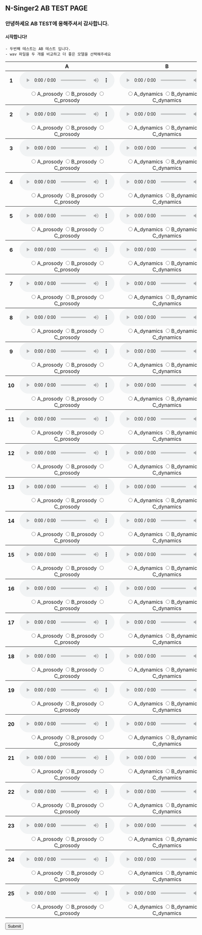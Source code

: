 ## N-Singer2 AB TEST PAGE

### 안녕하세요 AB TEST에 응해주셔서 감사합니다. 

#### 시작합니다!
    - 두번째 테스트는 AB 테스트 입니다. 
    - wav 파일을 두 개를 비교하고 더 좋은 모델을 선택해주세요 

<form action="">

<table style='width: 120%;'>
<thead>
    <tr>
        <th></th>
        <th>A</th>
        <th>B</th>
    </tr>
    </thead>
<tbody>
	<tr>
		<th scope="row">1</th> <td><audio controls="" ><source src="wav/abtest/NSinger2Tune_05_balladw01_atTheEnd_007.wav" type="audio/wav"></audio></td>
		<td><audio controls="" ><source src="wav/abtest/NSinger2Aug_05_balladw01_atTheEnd_007.wav" type="audio/wav"></audio></td>
	</tr>
	<tr>
		<td></td>
		<td style="text-align:center">
			<label><input type="radio" id="_prosody" name="1_prosody" value="A_prosody" style="margin-right: 0;"> A_prosody </label>
			<label><input type="radio" id="_prosody" name="1_prosody" value="B_prosody" style="margin-right: 0;"> B_prosody </label>
			<label><input type="radio" id="_prosody" name="1_prosody" value="C_prosody" style="margin-right: 0;"> C_prosody </label>
		</td>
		<td style="text-align:center">
			<label><input type="radio" id="_dynamics" name="1_dynamics" value="A_dynamics" style="margin-right: 0;"> A_dynamics </label>
			<label><input type="radio" id="_dynamics" name="1_dynamics" value="B_dynamics" style="margin-right: 0;"> B_dynamics </label>
			<label><input type="radio" id="_dynamics" name="1_dynamics" value="C_dynamics" style="margin-right: 0;"> C_dynamics </label>
		</td>
	</tr>
</tbody>
<tbody>
	<tr>
		<th scope="row">2</th> <td><audio controls="" ><source src="wav/abtest/NSinger2Aug_05_balladw01_atTheEnd_018.wav" type="audio/wav"></audio></td>
		<td><audio controls="" ><source src="wav/abtest/NSinger2Tune_05_balladw01_atTheEnd_018.wav" type="audio/wav"></audio></td>
	</tr>
	<tr>
		<td></td>
		<td style="text-align:center">
			<label><input type="radio" id="_prosody" name="2_prosody" value="A_prosody" style="margin-right: 0;"> A_prosody </label>
			<label><input type="radio" id="_prosody" name="2_prosody" value="B_prosody" style="margin-right: 0;"> B_prosody </label>
			<label><input type="radio" id="_prosody" name="2_prosody" value="C_prosody" style="margin-right: 0;"> C_prosody </label>
		</td>
		<td style="text-align:center">
			<label><input type="radio" id="_dynamics" name="2_dynamics" value="A_dynamics" style="margin-right: 0;"> A_dynamics </label>
			<label><input type="radio" id="_dynamics" name="2_dynamics" value="B_dynamics" style="margin-right: 0;"> B_dynamics </label>
			<label><input type="radio" id="_dynamics" name="2_dynamics" value="C_dynamics" style="margin-right: 0;"> C_dynamics </label>
		</td>
	</tr>
</tbody>
<tbody>
	<tr>
		<th scope="row">3</th> <td><audio controls="" ><source src="wav/abtest/NSinger2Tune_05_balladw01_atTheEnd_019.wav" type="audio/wav"></audio></td>
		<td><audio controls="" ><source src="wav/abtest/NSinger2Aug_05_balladw01_atTheEnd_019.wav" type="audio/wav"></audio></td>
	</tr>
	<tr>
		<td></td>
		<td style="text-align:center">
			<label><input type="radio" id="_prosody" name="3_prosody" value="A_prosody" style="margin-right: 0;"> A_prosody </label>
			<label><input type="radio" id="_prosody" name="3_prosody" value="B_prosody" style="margin-right: 0;"> B_prosody </label>
			<label><input type="radio" id="_prosody" name="3_prosody" value="C_prosody" style="margin-right: 0;"> C_prosody </label>
		</td>
		<td style="text-align:center">
			<label><input type="radio" id="_dynamics" name="3_dynamics" value="A_dynamics" style="margin-right: 0;"> A_dynamics </label>
			<label><input type="radio" id="_dynamics" name="3_dynamics" value="B_dynamics" style="margin-right: 0;"> B_dynamics </label>
			<label><input type="radio" id="_dynamics" name="3_dynamics" value="C_dynamics" style="margin-right: 0;"> C_dynamics </label>
		</td>
	</tr>
</tbody>
<tbody>
	<tr>
		<th scope="row">4</th> <td><audio controls="" ><source src="wav/abtest/NSinger2Tune_05_balladw02_atTheEnd_006.wav" type="audio/wav"></audio></td>
		<td><audio controls="" ><source src="wav/abtest/NSinger2Aug_05_balladw02_atTheEnd_006.wav" type="audio/wav"></audio></td>
	</tr>
	<tr>
		<td></td>
		<td style="text-align:center">
			<label><input type="radio" id="_prosody" name="4_prosody" value="A_prosody" style="margin-right: 0;"> A_prosody </label>
			<label><input type="radio" id="_prosody" name="4_prosody" value="B_prosody" style="margin-right: 0;"> B_prosody </label>
			<label><input type="radio" id="_prosody" name="4_prosody" value="C_prosody" style="margin-right: 0;"> C_prosody </label>
		</td>
		<td style="text-align:center">
			<label><input type="radio" id="_dynamics" name="4_dynamics" value="A_dynamics" style="margin-right: 0;"> A_dynamics </label>
			<label><input type="radio" id="_dynamics" name="4_dynamics" value="B_dynamics" style="margin-right: 0;"> B_dynamics </label>
			<label><input type="radio" id="_dynamics" name="4_dynamics" value="C_dynamics" style="margin-right: 0;"> C_dynamics </label>
		</td>
	</tr>
</tbody>
<tbody>
	<tr>
		<th scope="row">5</th> <td><audio controls="" ><source src="wav/abtest/NSinger2Tune_05_balladw02_atTheEnd_018.wav" type="audio/wav"></audio></td>
		<td><audio controls="" ><source src="wav/abtest/NSinger2Aug_05_balladw02_atTheEnd_018.wav" type="audio/wav"></audio></td>
	</tr>
	<tr>
		<td></td>
		<td style="text-align:center">
			<label><input type="radio" id="_prosody" name="5_prosody" value="A_prosody" style="margin-right: 0;"> A_prosody </label>
			<label><input type="radio" id="_prosody" name="5_prosody" value="B_prosody" style="margin-right: 0;"> B_prosody </label>
			<label><input type="radio" id="_prosody" name="5_prosody" value="C_prosody" style="margin-right: 0;"> C_prosody </label>
		</td>
		<td style="text-align:center">
			<label><input type="radio" id="_dynamics" name="5_dynamics" value="A_dynamics" style="margin-right: 0;"> A_dynamics </label>
			<label><input type="radio" id="_dynamics" name="5_dynamics" value="B_dynamics" style="margin-right: 0;"> B_dynamics </label>
			<label><input type="radio" id="_dynamics" name="5_dynamics" value="C_dynamics" style="margin-right: 0;"> C_dynamics </label>
		</td>
	</tr>
</tbody>
<tbody>
	<tr>
		<th scope="row">6</th> <td><audio controls="" ><source src="wav/abtest/NSinger2Aug_05_balladw02_atTheEnd_019.wav" type="audio/wav"></audio></td>
		<td><audio controls="" ><source src="wav/abtest/NSinger2Tune_05_balladw02_atTheEnd_019.wav" type="audio/wav"></audio></td>
	</tr>
	<tr>
		<td></td>
		<td style="text-align:center">
			<label><input type="radio" id="_prosody" name="6_prosody" value="A_prosody" style="margin-right: 0;"> A_prosody </label>
			<label><input type="radio" id="_prosody" name="6_prosody" value="B_prosody" style="margin-right: 0;"> B_prosody </label>
			<label><input type="radio" id="_prosody" name="6_prosody" value="C_prosody" style="margin-right: 0;"> C_prosody </label>
		</td>
		<td style="text-align:center">
			<label><input type="radio" id="_dynamics" name="6_dynamics" value="A_dynamics" style="margin-right: 0;"> A_dynamics </label>
			<label><input type="radio" id="_dynamics" name="6_dynamics" value="B_dynamics" style="margin-right: 0;"> B_dynamics </label>
			<label><input type="radio" id="_dynamics" name="6_dynamics" value="C_dynamics" style="margin-right: 0;"> C_dynamics </label>
		</td>
	</tr>
</tbody>
<tbody>
	<tr>
		<th scope="row">7</th> <td><audio controls="" ><source src="wav/abtest/NSinger2Tune_05_balladw03_atTheEnd_006.wav" type="audio/wav"></audio></td>
		<td><audio controls="" ><source src="wav/abtest/NSinger2Aug_05_balladw03_atTheEnd_006.wav" type="audio/wav"></audio></td>
	</tr>
	<tr>
		<td></td>
		<td style="text-align:center">
			<label><input type="radio" id="_prosody" name="7_prosody" value="A_prosody" style="margin-right: 0;"> A_prosody </label>
			<label><input type="radio" id="_prosody" name="7_prosody" value="B_prosody" style="margin-right: 0;"> B_prosody </label>
			<label><input type="radio" id="_prosody" name="7_prosody" value="C_prosody" style="margin-right: 0;"> C_prosody </label>
		</td>
		<td style="text-align:center">
			<label><input type="radio" id="_dynamics" name="7_dynamics" value="A_dynamics" style="margin-right: 0;"> A_dynamics </label>
			<label><input type="radio" id="_dynamics" name="7_dynamics" value="B_dynamics" style="margin-right: 0;"> B_dynamics </label>
			<label><input type="radio" id="_dynamics" name="7_dynamics" value="C_dynamics" style="margin-right: 0;"> C_dynamics </label>
		</td>
	</tr>
</tbody>
<tbody>
	<tr>
		<th scope="row">8</th> <td><audio controls="" ><source src="wav/abtest/NSinger2Aug_05_balladw03_atTheEnd_007.wav" type="audio/wav"></audio></td>
		<td><audio controls="" ><source src="wav/abtest/NSinger2Tune_05_balladw03_atTheEnd_007.wav" type="audio/wav"></audio></td>
	</tr>
	<tr>
		<td></td>
		<td style="text-align:center">
			<label><input type="radio" id="_prosody" name="8_prosody" value="A_prosody" style="margin-right: 0;"> A_prosody </label>
			<label><input type="radio" id="_prosody" name="8_prosody" value="B_prosody" style="margin-right: 0;"> B_prosody </label>
			<label><input type="radio" id="_prosody" name="8_prosody" value="C_prosody" style="margin-right: 0;"> C_prosody </label>
		</td>
		<td style="text-align:center">
			<label><input type="radio" id="_dynamics" name="8_dynamics" value="A_dynamics" style="margin-right: 0;"> A_dynamics </label>
			<label><input type="radio" id="_dynamics" name="8_dynamics" value="B_dynamics" style="margin-right: 0;"> B_dynamics </label>
			<label><input type="radio" id="_dynamics" name="8_dynamics" value="C_dynamics" style="margin-right: 0;"> C_dynamics </label>
		</td>
	</tr>
</tbody>
<tbody>
	<tr>
		<th scope="row">9</th> <td><audio controls="" ><source src="wav/abtest/NSinger2Aug_05_balladw03_atTheEnd_019.wav" type="audio/wav"></audio></td>
		<td><audio controls="" ><source src="wav/abtest/NSinger2Tune_05_balladw03_atTheEnd_019.wav" type="audio/wav"></audio></td>
	</tr>
	<tr>
		<td></td>
		<td style="text-align:center">
			<label><input type="radio" id="_prosody" name="9_prosody" value="A_prosody" style="margin-right: 0;"> A_prosody </label>
			<label><input type="radio" id="_prosody" name="9_prosody" value="B_prosody" style="margin-right: 0;"> B_prosody </label>
			<label><input type="radio" id="_prosody" name="9_prosody" value="C_prosody" style="margin-right: 0;"> C_prosody </label>
		</td>
		<td style="text-align:center">
			<label><input type="radio" id="_dynamics" name="9_dynamics" value="A_dynamics" style="margin-right: 0;"> A_dynamics </label>
			<label><input type="radio" id="_dynamics" name="9_dynamics" value="B_dynamics" style="margin-right: 0;"> B_dynamics </label>
			<label><input type="radio" id="_dynamics" name="9_dynamics" value="C_dynamics" style="margin-right: 0;"> C_dynamics </label>
		</td>
	</tr>
</tbody>
<tbody>
	<tr>
		<th scope="row">10</th> <td><audio controls="" ><source src="wav/abtest/NSinger2Tune_05_balladw04_atTheEnd_009.wav" type="audio/wav"></audio></td>
		<td><audio controls="" ><source src="wav/abtest/NSinger2Aug_05_balladw04_atTheEnd_009.wav" type="audio/wav"></audio></td>
	</tr>
	<tr>
		<td></td>
		<td style="text-align:center">
			<label><input type="radio" id="_prosody" name="10_prosody" value="A_prosody" style="margin-right: 0;"> A_prosody </label>
			<label><input type="radio" id="_prosody" name="10_prosody" value="B_prosody" style="margin-right: 0;"> B_prosody </label>
			<label><input type="radio" id="_prosody" name="10_prosody" value="C_prosody" style="margin-right: 0;"> C_prosody </label>
		</td>
		<td style="text-align:center">
			<label><input type="radio" id="_dynamics" name="10_dynamics" value="A_dynamics" style="margin-right: 0;"> A_dynamics </label>
			<label><input type="radio" id="_dynamics" name="10_dynamics" value="B_dynamics" style="margin-right: 0;"> B_dynamics </label>
			<label><input type="radio" id="_dynamics" name="10_dynamics" value="C_dynamics" style="margin-right: 0;"> C_dynamics </label>
		</td>
	</tr>
</tbody>
<tbody>
	<tr>
		<th scope="row">11</th> <td><audio controls="" ><source src="wav/abtest/NSinger2Aug_05_balladw04_atTheEnd_010.wav" type="audio/wav"></audio></td>
		<td><audio controls="" ><source src="wav/abtest/NSinger2Tune_05_balladw04_atTheEnd_010.wav" type="audio/wav"></audio></td>
	</tr>
	<tr>
		<td></td>
		<td style="text-align:center">
			<label><input type="radio" id="_prosody" name="11_prosody" value="A_prosody" style="margin-right: 0;"> A_prosody </label>
			<label><input type="radio" id="_prosody" name="11_prosody" value="B_prosody" style="margin-right: 0;"> B_prosody </label>
			<label><input type="radio" id="_prosody" name="11_prosody" value="C_prosody" style="margin-right: 0;"> C_prosody </label>
		</td>
		<td style="text-align:center">
			<label><input type="radio" id="_dynamics" name="11_dynamics" value="A_dynamics" style="margin-right: 0;"> A_dynamics </label>
			<label><input type="radio" id="_dynamics" name="11_dynamics" value="B_dynamics" style="margin-right: 0;"> B_dynamics </label>
			<label><input type="radio" id="_dynamics" name="11_dynamics" value="C_dynamics" style="margin-right: 0;"> C_dynamics </label>
		</td>
	</tr>
</tbody>
<tbody>
	<tr>
		<th scope="row">12</th> <td><audio controls="" ><source src="wav/abtest/NSinger2Aug_05_balladw04_atTheEnd_018.wav" type="audio/wav"></audio></td>
		<td><audio controls="" ><source src="wav/abtest/NSinger2Tune_05_balladw04_atTheEnd_018.wav" type="audio/wav"></audio></td>
	</tr>
	<tr>
		<td></td>
		<td style="text-align:center">
			<label><input type="radio" id="_prosody" name="12_prosody" value="A_prosody" style="margin-right: 0;"> A_prosody </label>
			<label><input type="radio" id="_prosody" name="12_prosody" value="B_prosody" style="margin-right: 0;"> B_prosody </label>
			<label><input type="radio" id="_prosody" name="12_prosody" value="C_prosody" style="margin-right: 0;"> C_prosody </label>
		</td>
		<td style="text-align:center">
			<label><input type="radio" id="_dynamics" name="12_dynamics" value="A_dynamics" style="margin-right: 0;"> A_dynamics </label>
			<label><input type="radio" id="_dynamics" name="12_dynamics" value="B_dynamics" style="margin-right: 0;"> B_dynamics </label>
			<label><input type="radio" id="_dynamics" name="12_dynamics" value="C_dynamics" style="margin-right: 0;"> C_dynamics </label>
		</td>
	</tr>
</tbody>
<tbody>
	<tr>
		<th scope="row">13</th> <td><audio controls="" ><source src="wav/abtest/NSinger2Aug_05_balladw05_atTheEnd_007.wav" type="audio/wav"></audio></td>
		<td><audio controls="" ><source src="wav/abtest/NSinger2Tune_05_balladw05_atTheEnd_007.wav" type="audio/wav"></audio></td>
	</tr>
	<tr>
		<td></td>
		<td style="text-align:center">
			<label><input type="radio" id="_prosody" name="13_prosody" value="A_prosody" style="margin-right: 0;"> A_prosody </label>
			<label><input type="radio" id="_prosody" name="13_prosody" value="B_prosody" style="margin-right: 0;"> B_prosody </label>
			<label><input type="radio" id="_prosody" name="13_prosody" value="C_prosody" style="margin-right: 0;"> C_prosody </label>
		</td>
		<td style="text-align:center">
			<label><input type="radio" id="_dynamics" name="13_dynamics" value="A_dynamics" style="margin-right: 0;"> A_dynamics </label>
			<label><input type="radio" id="_dynamics" name="13_dynamics" value="B_dynamics" style="margin-right: 0;"> B_dynamics </label>
			<label><input type="radio" id="_dynamics" name="13_dynamics" value="C_dynamics" style="margin-right: 0;"> C_dynamics </label>
		</td>
	</tr>
</tbody>
<tbody>
	<tr>
		<th scope="row">14</th> <td><audio controls="" ><source src="wav/abtest/NSinger2Tune_05_balladw05_atTheEnd_011.wav" type="audio/wav"></audio></td>
		<td><audio controls="" ><source src="wav/abtest/NSinger2Aug_05_balladw05_atTheEnd_011.wav" type="audio/wav"></audio></td>
	</tr>
	<tr>
		<td></td>
		<td style="text-align:center">
			<label><input type="radio" id="_prosody" name="14_prosody" value="A_prosody" style="margin-right: 0;"> A_prosody </label>
			<label><input type="radio" id="_prosody" name="14_prosody" value="B_prosody" style="margin-right: 0;"> B_prosody </label>
			<label><input type="radio" id="_prosody" name="14_prosody" value="C_prosody" style="margin-right: 0;"> C_prosody </label>
		</td>
		<td style="text-align:center">
			<label><input type="radio" id="_dynamics" name="14_dynamics" value="A_dynamics" style="margin-right: 0;"> A_dynamics </label>
			<label><input type="radio" id="_dynamics" name="14_dynamics" value="B_dynamics" style="margin-right: 0;"> B_dynamics </label>
			<label><input type="radio" id="_dynamics" name="14_dynamics" value="C_dynamics" style="margin-right: 0;"> C_dynamics </label>
		</td>
	</tr>
</tbody>
<tbody>
	<tr>
		<th scope="row">15</th> <td><audio controls="" ><source src="wav/abtest/NSinger2Aug_05_balladw05_atTheEnd_017.wav" type="audio/wav"></audio></td>
		<td><audio controls="" ><source src="wav/abtest/NSinger2Tune_05_balladw05_atTheEnd_017.wav" type="audio/wav"></audio></td>
	</tr>
	<tr>
		<td></td>
		<td style="text-align:center">
			<label><input type="radio" id="_prosody" name="15_prosody" value="A_prosody" style="margin-right: 0;"> A_prosody </label>
			<label><input type="radio" id="_prosody" name="15_prosody" value="B_prosody" style="margin-right: 0;"> B_prosody </label>
			<label><input type="radio" id="_prosody" name="15_prosody" value="C_prosody" style="margin-right: 0;"> C_prosody </label>
		</td>
		<td style="text-align:center">
			<label><input type="radio" id="_dynamics" name="15_dynamics" value="A_dynamics" style="margin-right: 0;"> A_dynamics </label>
			<label><input type="radio" id="_dynamics" name="15_dynamics" value="B_dynamics" style="margin-right: 0;"> B_dynamics </label>
			<label><input type="radio" id="_dynamics" name="15_dynamics" value="C_dynamics" style="margin-right: 0;"> C_dynamics </label>
		</td>
	</tr>
</tbody>
<tbody>
	<tr>
		<th scope="row">16</th> <td><audio controls="" ><source src="wav/abtest/NSinger2Tune_20_balladw01_sigh_008.wav" type="audio/wav"></audio></td>
		<td><audio controls="" ><source src="wav/abtest/NSinger2Aug_20_balladw01_sigh_008.wav" type="audio/wav"></audio></td>
	</tr>
	<tr>
		<td></td>
		<td style="text-align:center">
			<label><input type="radio" id="_prosody" name="16_prosody" value="A_prosody" style="margin-right: 0;"> A_prosody </label>
			<label><input type="radio" id="_prosody" name="16_prosody" value="B_prosody" style="margin-right: 0;"> B_prosody </label>
			<label><input type="radio" id="_prosody" name="16_prosody" value="C_prosody" style="margin-right: 0;"> C_prosody </label>
		</td>
		<td style="text-align:center">
			<label><input type="radio" id="_dynamics" name="16_dynamics" value="A_dynamics" style="margin-right: 0;"> A_dynamics </label>
			<label><input type="radio" id="_dynamics" name="16_dynamics" value="B_dynamics" style="margin-right: 0;"> B_dynamics </label>
			<label><input type="radio" id="_dynamics" name="16_dynamics" value="C_dynamics" style="margin-right: 0;"> C_dynamics </label>
		</td>
	</tr>
</tbody>
<tbody>
	<tr>
		<th scope="row">17</th> <td><audio controls="" ><source src="wav/abtest/NSinger2Aug_20_balladw01_sigh_022.wav" type="audio/wav"></audio></td>
		<td><audio controls="" ><source src="wav/abtest/NSinger2Tune_20_balladw01_sigh_022.wav" type="audio/wav"></audio></td>
	</tr>
	<tr>
		<td></td>
		<td style="text-align:center">
			<label><input type="radio" id="_prosody" name="17_prosody" value="A_prosody" style="margin-right: 0;"> A_prosody </label>
			<label><input type="radio" id="_prosody" name="17_prosody" value="B_prosody" style="margin-right: 0;"> B_prosody </label>
			<label><input type="radio" id="_prosody" name="17_prosody" value="C_prosody" style="margin-right: 0;"> C_prosody </label>
		</td>
		<td style="text-align:center">
			<label><input type="radio" id="_dynamics" name="17_dynamics" value="A_dynamics" style="margin-right: 0;"> A_dynamics </label>
			<label><input type="radio" id="_dynamics" name="17_dynamics" value="B_dynamics" style="margin-right: 0;"> B_dynamics </label>
			<label><input type="radio" id="_dynamics" name="17_dynamics" value="C_dynamics" style="margin-right: 0;"> C_dynamics </label>
		</td>
	</tr>
</tbody>
<tbody>
	<tr>
		<th scope="row">18</th> <td><audio controls="" ><source src="wav/abtest/NSinger2Aug_20_balladw02_sigh_016.wav" type="audio/wav"></audio></td>
		<td><audio controls="" ><source src="wav/abtest/NSinger2Tune_20_balladw02_sigh_016.wav" type="audio/wav"></audio></td>
	</tr>
	<tr>
		<td></td>
		<td style="text-align:center">
			<label><input type="radio" id="_prosody" name="18_prosody" value="A_prosody" style="margin-right: 0;"> A_prosody </label>
			<label><input type="radio" id="_prosody" name="18_prosody" value="B_prosody" style="margin-right: 0;"> B_prosody </label>
			<label><input type="radio" id="_prosody" name="18_prosody" value="C_prosody" style="margin-right: 0;"> C_prosody </label>
		</td>
		<td style="text-align:center">
			<label><input type="radio" id="_dynamics" name="18_dynamics" value="A_dynamics" style="margin-right: 0;"> A_dynamics </label>
			<label><input type="radio" id="_dynamics" name="18_dynamics" value="B_dynamics" style="margin-right: 0;"> B_dynamics </label>
			<label><input type="radio" id="_dynamics" name="18_dynamics" value="C_dynamics" style="margin-right: 0;"> C_dynamics </label>
		</td>
	</tr>
</tbody>
<tbody>
	<tr>
		<th scope="row">19</th> <td><audio controls="" ><source src="wav/abtest/NSinger2Tune_20_balladw02_sigh_025.wav" type="audio/wav"></audio></td>
		<td><audio controls="" ><source src="wav/abtest/NSinger2Aug_20_balladw02_sigh_025.wav" type="audio/wav"></audio></td>
	</tr>
	<tr>
		<td></td>
		<td style="text-align:center">
			<label><input type="radio" id="_prosody" name="19_prosody" value="A_prosody" style="margin-right: 0;"> A_prosody </label>
			<label><input type="radio" id="_prosody" name="19_prosody" value="B_prosody" style="margin-right: 0;"> B_prosody </label>
			<label><input type="radio" id="_prosody" name="19_prosody" value="C_prosody" style="margin-right: 0;"> C_prosody </label>
		</td>
		<td style="text-align:center">
			<label><input type="radio" id="_dynamics" name="19_dynamics" value="A_dynamics" style="margin-right: 0;"> A_dynamics </label>
			<label><input type="radio" id="_dynamics" name="19_dynamics" value="B_dynamics" style="margin-right: 0;"> B_dynamics </label>
			<label><input type="radio" id="_dynamics" name="19_dynamics" value="C_dynamics" style="margin-right: 0;"> C_dynamics </label>
		</td>
	</tr>
</tbody>
<tbody>
	<tr>
		<th scope="row">20</th> <td><audio controls="" ><source src="wav/abtest/NSinger2Aug_20_balladw03_sigh_010.wav" type="audio/wav"></audio></td>
		<td><audio controls="" ><source src="wav/abtest/NSinger2Tune_20_balladw03_sigh_010.wav" type="audio/wav"></audio></td>
	</tr>
	<tr>
		<td></td>
		<td style="text-align:center">
			<label><input type="radio" id="_prosody" name="20_prosody" value="A_prosody" style="margin-right: 0;"> A_prosody </label>
			<label><input type="radio" id="_prosody" name="20_prosody" value="B_prosody" style="margin-right: 0;"> B_prosody </label>
			<label><input type="radio" id="_prosody" name="20_prosody" value="C_prosody" style="margin-right: 0;"> C_prosody </label>
		</td>
		<td style="text-align:center">
			<label><input type="radio" id="_dynamics" name="20_dynamics" value="A_dynamics" style="margin-right: 0;"> A_dynamics </label>
			<label><input type="radio" id="_dynamics" name="20_dynamics" value="B_dynamics" style="margin-right: 0;"> B_dynamics </label>
			<label><input type="radio" id="_dynamics" name="20_dynamics" value="C_dynamics" style="margin-right: 0;"> C_dynamics </label>
		</td>
	</tr>
</tbody>
<tbody>
	<tr>
		<th scope="row">21</th> <td><audio controls="" ><source src="wav/abtest/NSinger2Aug_20_balladw03_sigh_016.wav" type="audio/wav"></audio></td>
		<td><audio controls="" ><source src="wav/abtest/NSinger2Tune_20_balladw03_sigh_016.wav" type="audio/wav"></audio></td>
	</tr>
	<tr>
		<td></td>
		<td style="text-align:center">
			<label><input type="radio" id="_prosody" name="21_prosody" value="A_prosody" style="margin-right: 0;"> A_prosody </label>
			<label><input type="radio" id="_prosody" name="21_prosody" value="B_prosody" style="margin-right: 0;"> B_prosody </label>
			<label><input type="radio" id="_prosody" name="21_prosody" value="C_prosody" style="margin-right: 0;"> C_prosody </label>
		</td>
		<td style="text-align:center">
			<label><input type="radio" id="_dynamics" name="21_dynamics" value="A_dynamics" style="margin-right: 0;"> A_dynamics </label>
			<label><input type="radio" id="_dynamics" name="21_dynamics" value="B_dynamics" style="margin-right: 0;"> B_dynamics </label>
			<label><input type="radio" id="_dynamics" name="21_dynamics" value="C_dynamics" style="margin-right: 0;"> C_dynamics </label>
		</td>
	</tr>
</tbody>
<tbody>
	<tr>
		<th scope="row">22</th> <td><audio controls="" ><source src="wav/abtest/NSinger2Aug_20_balladw04_sigh_010.wav" type="audio/wav"></audio></td>
		<td><audio controls="" ><source src="wav/abtest/NSinger2Tune_20_balladw04_sigh_010.wav" type="audio/wav"></audio></td>
	</tr>
	<tr>
		<td></td>
		<td style="text-align:center">
			<label><input type="radio" id="_prosody" name="22_prosody" value="A_prosody" style="margin-right: 0;"> A_prosody </label>
			<label><input type="radio" id="_prosody" name="22_prosody" value="B_prosody" style="margin-right: 0;"> B_prosody </label>
			<label><input type="radio" id="_prosody" name="22_prosody" value="C_prosody" style="margin-right: 0;"> C_prosody </label>
		</td>
		<td style="text-align:center">
			<label><input type="radio" id="_dynamics" name="22_dynamics" value="A_dynamics" style="margin-right: 0;"> A_dynamics </label>
			<label><input type="radio" id="_dynamics" name="22_dynamics" value="B_dynamics" style="margin-right: 0;"> B_dynamics </label>
			<label><input type="radio" id="_dynamics" name="22_dynamics" value="C_dynamics" style="margin-right: 0;"> C_dynamics </label>
		</td>
	</tr>
</tbody>
<tbody>
	<tr>
		<th scope="row">23</th> <td><audio controls="" ><source src="wav/abtest/NSinger2Aug_20_balladw04_sigh_016.wav" type="audio/wav"></audio></td>
		<td><audio controls="" ><source src="wav/abtest/NSinger2Tune_20_balladw04_sigh_016.wav" type="audio/wav"></audio></td>
	</tr>
	<tr>
		<td></td>
		<td style="text-align:center">
			<label><input type="radio" id="_prosody" name="23_prosody" value="A_prosody" style="margin-right: 0;"> A_prosody </label>
			<label><input type="radio" id="_prosody" name="23_prosody" value="B_prosody" style="margin-right: 0;"> B_prosody </label>
			<label><input type="radio" id="_prosody" name="23_prosody" value="C_prosody" style="margin-right: 0;"> C_prosody </label>
		</td>
		<td style="text-align:center">
			<label><input type="radio" id="_dynamics" name="23_dynamics" value="A_dynamics" style="margin-right: 0;"> A_dynamics </label>
			<label><input type="radio" id="_dynamics" name="23_dynamics" value="B_dynamics" style="margin-right: 0;"> B_dynamics </label>
			<label><input type="radio" id="_dynamics" name="23_dynamics" value="C_dynamics" style="margin-right: 0;"> C_dynamics </label>
		</td>
	</tr>
</tbody>
<tbody>
	<tr>
		<th scope="row">24</th> <td><audio controls="" ><source src="wav/abtest/NSinger2Aug_20_balladw05_sigh_008.wav" type="audio/wav"></audio></td>
		<td><audio controls="" ><source src="wav/abtest/NSinger2Tune_20_balladw05_sigh_008.wav" type="audio/wav"></audio></td>
	</tr>
	<tr>
		<td></td>
		<td style="text-align:center">
			<label><input type="radio" id="_prosody" name="24_prosody" value="A_prosody" style="margin-right: 0;"> A_prosody </label>
			<label><input type="radio" id="_prosody" name="24_prosody" value="B_prosody" style="margin-right: 0;"> B_prosody </label>
			<label><input type="radio" id="_prosody" name="24_prosody" value="C_prosody" style="margin-right: 0;"> C_prosody </label>
		</td>
		<td style="text-align:center">
			<label><input type="radio" id="_dynamics" name="24_dynamics" value="A_dynamics" style="margin-right: 0;"> A_dynamics </label>
			<label><input type="radio" id="_dynamics" name="24_dynamics" value="B_dynamics" style="margin-right: 0;"> B_dynamics </label>
			<label><input type="radio" id="_dynamics" name="24_dynamics" value="C_dynamics" style="margin-right: 0;"> C_dynamics </label>
		</td>
	</tr>
</tbody>
<tbody>
	<tr>
		<th scope="row">25</th> <td><audio controls="" ><source src="wav/abtest/NSinger2Tune_20_balladw05_sigh_015.wav" type="audio/wav"></audio></td>
		<td><audio controls="" ><source src="wav/abtest/NSinger2Aug_20_balladw05_sigh_015.wav" type="audio/wav"></audio></td>
	</tr>
	<tr>
		<td></td>
		<td style="text-align:center">
			<label><input type="radio" id="_prosody" name="25_prosody" value="A_prosody" style="margin-right: 0;"> A_prosody </label>
			<label><input type="radio" id="_prosody" name="25_prosody" value="B_prosody" style="margin-right: 0;"> B_prosody </label>
			<label><input type="radio" id="_prosody" name="25_prosody" value="C_prosody" style="margin-right: 0;"> C_prosody </label>
		</td>
		<td style="text-align:center">
			<label><input type="radio" id="_dynamics" name="25_dynamics" value="A_dynamics" style="margin-right: 0;"> A_dynamics </label>
			<label><input type="radio" id="_dynamics" name="25_dynamics" value="B_dynamics" style="margin-right: 0;"> B_dynamics </label>
			<label><input type="radio" id="_dynamics" name="25_dynamics" value="C_dynamics" style="margin-right: 0;"> C_dynamics </label>
		</td>
	</tr>
</tbody>
</table>

<input type="submit" value="Submit">

</form>